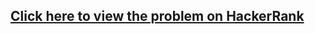 ## [Click here to view the problem on HackerRank](https://www.hackerrank.com/challenges/grading/problem)